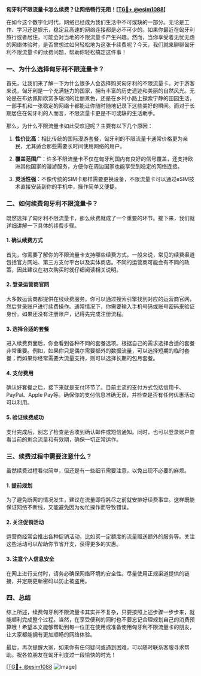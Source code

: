 **匈牙利不限流量卡怎么续费？让网络畅行无阻！[[TG💪+ @esim1088](https://t.me/s/esim1088)]**

在如今这个数字化时代，网络已经成为我们生活中不可或缺的一部分。无论是工作、学习还是娱乐，稳定且高速的网络连接都是必不可少的。如果你最近在匈牙利旅行或者居住，可能会对当地的不限流量卡产生兴趣。然而，当你享受着无忧无虑的网络体验时，是否曾想过如何轻松地为这张卡续费呢？今天，我们就来聊聊匈牙利不限流量卡的续费问题，帮助你轻松搞定这件事！

### 一、为什么选择匈牙利不限流量卡？

首先，让我们来了解一下为什么很多人会选择购买匈牙利的不限流量卡。对于游客来说，匈牙利是一个充满魅力的国家，拥有丰富的历史遗迹和美丽的自然风光。无论是在布达佩斯欣赏多瑙河的壮丽景色，还是在乡村小路上探索宁静的田园生活，一部手机和一张稳定的网络卡都能让你随时随地记录下这些美好的瞬间。而对于长期居住在匈牙利的人而言，不限流量卡更是不可或缺的生活助手。

那么，为什么不限流量卡如此受欢迎呢？主要有以下几个原因：

1. **性价比高**：相比传统的国际漫游套餐，匈牙利的不限流量卡通常价格更为亲民，尤其适合那些需要长时间使用网络的用户。
   
2. **覆盖范围广**：许多不限流量卡不仅在匈牙利国内有良好的信号覆盖，还支持欧洲其他国家的漫游服务，方便你在周边国家也能享受到稳定的网络连接。

3. **灵活性强**：不像传统的SIM卡那样需要更换设备，不限流量卡可以通过eSIM技术直接安装到你的手机中，操作简单又便捷。

### 二、如何续费匈牙利不限流量卡？

既然选择了匈牙利不限流量卡，那么续费就成了一个重要的环节。接下来，我们就详细讲解一下具体的续费步骤。

#### 1. 确认续费方式

首先，你需要了解你的不限流量卡支持哪些续费方式。一般来说，常见的续费渠道包括官方网站、第三方支付平台以及实体商店。不同的运营商可能会有不同的政策，因此建议在初次购买时就仔细阅读相关说明。

#### 2. 登录运营商官网

大多数运营商都提供在线续费服务。你可以通过搜索引擎找到对应的运营商官网，然后登录账户进行续费操作。通常情况下，你需要输入手机号码或账号密码来验证身份。如果还没有注册账户，记得先完成注册流程。

#### 3. 选择合适的套餐

进入续费页面后，你会看到各种不同的套餐选项。根据自己的需求选择合适的套餐非常重要。例如，如果你只是偶尔需要额外的数据流量，可以选择短期的临时套餐；而如果你经常需要大流量支持，则可以选择长期的包月套餐。

#### 4. 支付费用

确认好套餐之后，接下来就是支付环节了。目前主流的支付方式包括信用卡、PayPal、Apple Pay等。确保你的支付信息准确无误，并检查是否有任何优惠活动可以利用。

#### 5. 验证续费成功

支付完成后，别忘了检查是否收到确认邮件或短信通知。同时，也可以登录账户查看当前的剩余流量和有效期，确保一切正常运作。

### 三、续费过程中需要注意什么？

虽然续费过程看似简单，但还是有一些细节需要注意，以免出现不必要的麻烦。

#### 1. 提前规划

为了避免断网的情况发生，建议在流量即将耗尽之前就安排好续费事宜。这样既能保证网络不断线，又能避免因为匆忙操作而导致错误。

#### 2. 关注促销活动

运营商经常会推出各种促销活动，比如买一定额度的流量赠送额外的服务等。关注这些活动可以帮助你节省开支，获得更多的实惠。

#### 3. 注意个人信息安全

在网上进行支付时，请务必确保网络环境的安全性。尽量使用正规渠道提供的链接，并定期更新密码以防止被盗用。

### 四、总结

综上所述，续费匈牙利不限流量卡其实并不复杂，只要按照上述步骤一步步来，就能顺利完成整个过程。当然，在享受便利的同时也不要忘记合理规划自己的消费预算哦！希望本文能够帮助到每一位正在使用或准备使用匈牙利不限流量卡的朋友，让大家都能拥有更加顺畅的网络体验。

最后，再次提醒大家，如果你有任何疑问或遇到困难，可以随时联系客服寻求帮助。祝各位朋友在匈牙利度过一段愉快的时光！

[[TG💪+ @esim1088](https://t.me/s/esim1088) ![Image](https://i.postimg.cc/4NQfJmqS/Snipaste-2025-05-13-00-14-12.png)]